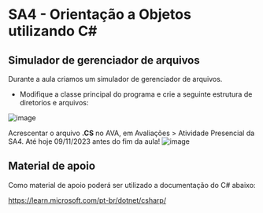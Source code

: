 # SA4 - Orientação a Objetos utilizando C#

## Simulador de gerenciador de arquivos
Durante a aula criamos um simulador de gerenciador de arquivos.

* Modifique a classe principal do programa e crie a seguinte estrutura de diretorios e arquivos:

![image](https://github.com/giov8/sa4-sa5/assets/77603677/209a24c8-9856-4119-8b43-a3d46d428d1a)

Acrescentar o arquivo **.CS** no AVA, em Avaliações > Atividade Presencial da SA4. Até hoje 09/11/2023 antes do fim da aula!
![image](https://github.com/giov8/sa4-sa5/assets/77603677/e26e1f8c-23a1-4272-acba-aca306be8dfd)

## Material de apoio
Como material de apoio poderá ser utilizado a documentação do C# abaixo:

https://learn.microsoft.com/pt-br/dotnet/csharp/
